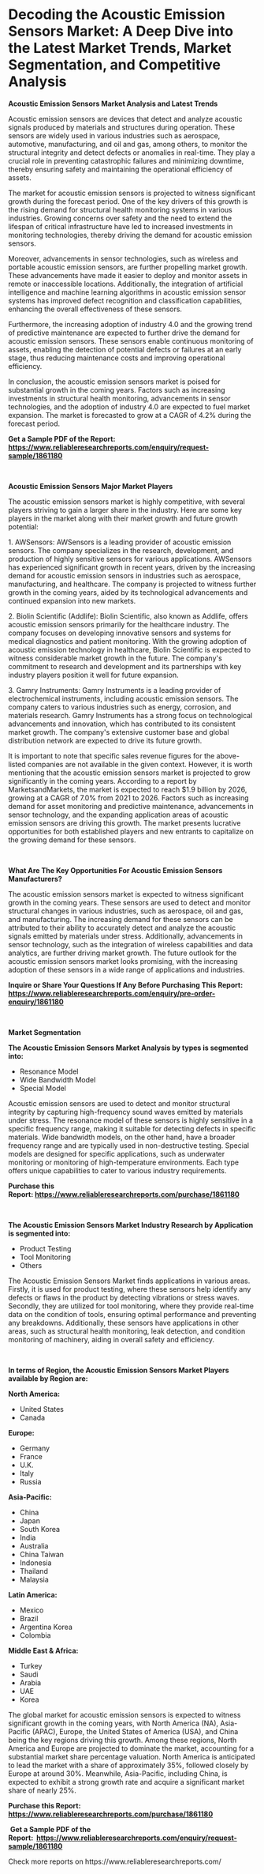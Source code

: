 <p><h1>Decoding the Acoustic Emission Sensors Market: A Deep Dive into the Latest Market Trends, Market Segmentation, and Competitive Analysis</h1></p><p><strong>Acoustic Emission Sensors Market Analysis and Latest Trends</strong></p>
<p><p>Acoustic emission sensors are devices that detect and analyze acoustic signals produced by materials and structures during operation. These sensors are widely used in various industries such as aerospace, automotive, manufacturing, and oil and gas, among others, to monitor the structural integrity and detect defects or anomalies in real-time. They play a crucial role in preventing catastrophic failures and minimizing downtime, thereby ensuring safety and maintaining the operational efficiency of assets.</p><p>The market for acoustic emission sensors is projected to witness significant growth during the forecast period. One of the key drivers of this growth is the rising demand for structural health monitoring systems in various industries. Growing concerns over safety and the need to extend the lifespan of critical infrastructure have led to increased investments in monitoring technologies, thereby driving the demand for acoustic emission sensors.</p><p>Moreover, advancements in sensor technologies, such as wireless and portable acoustic emission sensors, are further propelling market growth. These advancements have made it easier to deploy and monitor assets in remote or inaccessible locations. Additionally, the integration of artificial intelligence and machine learning algorithms in acoustic emission sensor systems has improved defect recognition and classification capabilities, enhancing the overall effectiveness of these sensors.</p><p>Furthermore, the increasing adoption of industry 4.0 and the growing trend of predictive maintenance are expected to further drive the demand for acoustic emission sensors. These sensors enable continuous monitoring of assets, enabling the detection of potential defects or failures at an early stage, thus reducing maintenance costs and improving operational efficiency.</p><p>In conclusion, the acoustic emission sensors market is poised for substantial growth in the coming years. Factors such as increasing investments in structural health monitoring, advancements in sensor technologies, and the adoption of industry 4.0 are expected to fuel market expansion. The market is forecasted to grow at a CAGR of 4.2% during the forecast period.</p></p>
<p><strong>Get a Sample PDF of the Report:&nbsp; <a href="https://www.reliableresearchreports.com/enquiry/request-sample/1861180">https://www.reliableresearchreports.com/enquiry/request-sample/1861180</a></strong></p>
<p>&nbsp;</p>
<p><strong>Acoustic Emission Sensors Major Market Players</strong></p>
<p><p>The acoustic emission sensors market is highly competitive, with several players striving to gain a larger share in the industry. Here are some key players in the market along with their market growth and future growth potential:</p><p>1. AWSensors: AWSensors is a leading provider of acoustic emission sensors. The company specializes in the research, development, and production of highly sensitive sensors for various applications. AWSensors has experienced significant growth in recent years, driven by the increasing demand for acoustic emission sensors in industries such as aerospace, manufacturing, and healthcare. The company is projected to witness further growth in the coming years, aided by its technological advancements and continued expansion into new markets.</p><p>2. Biolin Scientific (Addlife): Biolin Scientific, also known as Addlife, offers acoustic emission sensors primarily for the healthcare industry. The company focuses on developing innovative sensors and systems for medical diagnostics and patient monitoring. With the growing adoption of acoustic emission technology in healthcare, Biolin Scientific is expected to witness considerable market growth in the future. The company's commitment to research and development and its partnerships with key industry players position it well for future expansion.</p><p>3. Gamry Instruments: Gamry Instruments is a leading provider of electrochemical instruments, including acoustic emission sensors. The company caters to various industries such as energy, corrosion, and materials research. Gamry Instruments has a strong focus on technological advancements and innovation, which has contributed to its consistent market growth. The company's extensive customer base and global distribution network are expected to drive its future growth.</p><p>It is important to note that specific sales revenue figures for the above-listed companies are not available in the given context. However, it is worth mentioning that the acoustic emission sensors market is projected to grow significantly in the coming years. According to a report by MarketsandMarkets, the market is expected to reach $1.9 billion by 2026, growing at a CAGR of 7.0% from 2021 to 2026. Factors such as increasing demand for asset monitoring and predictive maintenance, advancements in sensor technology, and the expanding application areas of acoustic emission sensors are driving this growth. The market presents lucrative opportunities for both established players and new entrants to capitalize on the growing demand for these sensors.</p></p>
<p>&nbsp;</p>
<p><strong>What Are The Key Opportunities For Acoustic Emission Sensors Manufacturers?</strong></p>
<p><p>The acoustic emission sensors market is expected to witness significant growth in the coming years. These sensors are used to detect and monitor structural changes in various industries, such as aerospace, oil and gas, and manufacturing. The increasing demand for these sensors can be attributed to their ability to accurately detect and analyze the acoustic signals emitted by materials under stress. Additionally, advancements in sensor technology, such as the integration of wireless capabilities and data analytics, are further driving market growth. The future outlook for the acoustic emission sensors market looks promising, with the increasing adoption of these sensors in a wide range of applications and industries.</p></p>
<p><strong>Inquire or Share Your Questions If Any Before Purchasing This Report: <a href="https://www.reliableresearchreports.com/enquiry/pre-order-enquiry/1861180">https://www.reliableresearchreports.com/enquiry/pre-order-enquiry/1861180</a></strong></p>
<p>&nbsp;</p>
<p><strong>Market Segmentation</strong></p>
<p><strong>The Acoustic Emission Sensors Market Analysis by types is segmented into:</strong></p>
<p><ul><li>Resonance Model</li><li>Wide Bandwidth Model</li><li>Special Model</li></ul></p>
<p><p>Acoustic emission sensors are used to detect and monitor structural integrity by capturing high-frequency sound waves emitted by materials under stress. The resonance model of these sensors is highly sensitive in a specific frequency range, making it suitable for detecting defects in specific materials. Wide bandwidth models, on the other hand, have a broader frequency range and are typically used in non-destructive testing. Special models are designed for specific applications, such as underwater monitoring or monitoring of high-temperature environments. Each type offers unique capabilities to cater to various industry requirements.</p></p>
<p><strong>Purchase this Report:&nbsp;<a href="https://www.reliableresearchreports.com/purchase/1861180">https://www.reliableresearchreports.com/purchase/1861180</a></strong></p>
<p>&nbsp;</p>
<p><strong>The Acoustic Emission Sensors Market Industry Research by Application is segmented into:</strong></p>
<p><ul><li>Product Testing</li><li>Tool Monitoring</li><li>Others</li></ul></p>
<p><p>The Acoustic Emission Sensors Market finds applications in various areas. Firstly, it is used for product testing, where these sensors help identify any defects or flaws in the product by detecting vibrations or stress waves. Secondly, they are utilized for tool monitoring, where they provide real-time data on the condition of tools, ensuring optimal performance and preventing any breakdowns. Additionally, these sensors have applications in other areas, such as structural health monitoring, leak detection, and condition monitoring of machinery, aiding in overall safety and efficiency.</p></p>
<p>&nbsp;</p>
<p><strong>In terms of Region, the Acoustic Emission Sensors Market Players available by Region are:</strong></p>
<p>
    <p> <strong> North America: </strong>
        <ul>
            <li>United States</li>
            <li>Canada</li>
        </ul>
        </p> 
    <p> <strong> Europe: </strong>
        <ul>
            <li>Germany</li>
            <li>France</li>
            <li>U.K.</li>
            <li>Italy</li>
            <li>Russia</li>
        </ul>
        </p> 
    <p> <strong> Asia-Pacific: </strong>
        <ul>
            <li>China</li>
            <li>Japan</li>
            <li>South Korea</li>
            <li>India</li>
            <li>Australia</li>
            <li>China Taiwan</li>
            <li>Indonesia</li>
            <li>Thailand</li>
            <li>Malaysia</li>
        </ul>
        </p> 
    <p> <strong> Latin America: </strong>
        <ul>
            <li>Mexico</li>
            <li>Brazil</li>
            <li>Argentina Korea</li>
            <li>Colombia</li>
        </ul>
        </p> 
    <p> <strong> Middle East & Africa: </strong>
        <ul>
            <li>Turkey</li>
            <li>Saudi</li>
            <li>Arabia</li>
            <li>UAE</li>
            <li>Korea</li>
        </ul>
    </p>
    </p>
<p><p>The global market for acoustic emission sensors is expected to witness significant growth in the coming years, with North America (NA), Asia-Pacific (APAC), Europe, the United States of America (USA), and China being the key regions driving this growth. Among these regions, North America and Europe are projected to dominate the market, accounting for a substantial market share percentage valuation. North America is anticipated to lead the market with a share of approximately 35%, followed closely by Europe at around 30%. Meanwhile, Asia-Pacific, including China, is expected to exhibit a strong growth rate and acquire a significant market share of nearly 25%.</p></p>
<p><strong>Purchase this Report: <a href="https://www.reliableresearchreports.com/purchase/1861180">https://www.reliableresearchreports.com/purchase/1861180</a></strong></p>
<p>&nbsp;<strong>Get a Sample PDF of the Report:&nbsp;&nbsp;<a href="https://www.reliableresearchreports.com/enquiry/request-sample/1861180">https://www.reliableresearchreports.com/enquiry/request-sample/1861180</a></strong></p>
<p><strong></strong></p>
<p>Check more reports on https://www.reliableresearchreports.com/</p>